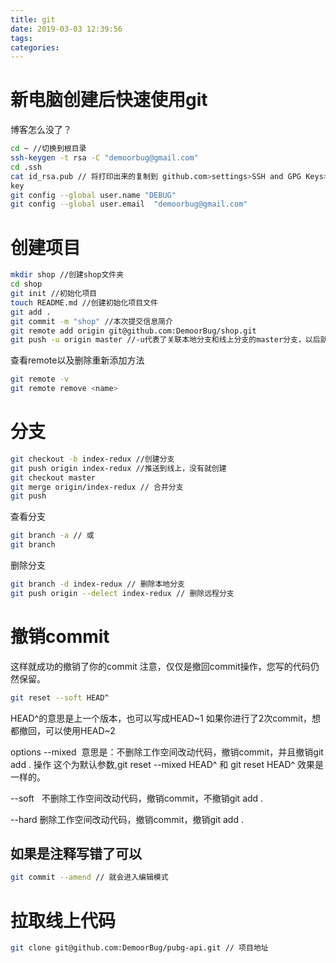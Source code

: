 ```yaml
---
title: git
date: 2019-03-03 12:39:56
tags:
categories:
---
```

# 新电脑创建后快速使用git
博客怎么没了？
```bash
cd ~ //切换到根目录
ssh-keygen -t rsa -C "demoorbug@gmail.com"
cd .ssh
cat id_rsa.pub // 将打印出来的复制到 github.com>settings>SSH and GPG Keys>New SSH
key
git config --global user.name "DEBUG"
git config --global user.email  "demoorbug@gmail.com"
```


# 创建项目
```bash
mkdir shop //创建shop文件夹
cd shop
git init //初始化项目
touch README.md //创建初始化项目文件
git add .
git commit -m "shop" //本次提交信息简介
git remote add origin git@github.com:DemoorBug/shop.git
git push -u origin master //-u代表了关联本地分支和线上分支的master分支，以后就可以直接git push了
```
查看remote以及删除重新添加方法
```bash
git remote -v  
git remote remove <name>
```
# 分支
```bash
git checkout -b index-redux //创建分支
git push origin index-redux //推送到线上，没有就创建
git checkout master
git merge origin/index-redux // 合并分支
git push
```
查看分支
```bash
git branch -a // 或
git branch
```

删除分支
```bash
git branch -d index-redux // 删除本地分支
git push origin --delect index-redux // 删除远程分支
```

# 撤销commit
这样就成功的撤销了你的commit
注意，仅仅是撤回commit操作，您写的代码仍然保留。
```bash
git reset --soft HEAD^
```
HEAD^的意思是上一个版本，也可以写成HEAD~1
如果你进行了2次commit，想都撤回，可以使用HEAD~2

options
--mixed 
意思是：不删除工作空间改动代码，撤销commit，并且撤销git add . 操作
这个为默认参数,git reset --mixed HEAD^ 和 git reset HEAD^ 效果是一样的。

--soft  
不删除工作空间改动代码，撤销commit，不撤销git add . 

--hard
删除工作空间改动代码，撤销commit，撤销git add . 

## 如果是注释写错了可以
```bash
git commit --amend // 就会进入编辑模式
```

# 拉取线上代码
```bash
git clone git@github.com:DemoorBug/pubg-api.git // 项目地址
```
